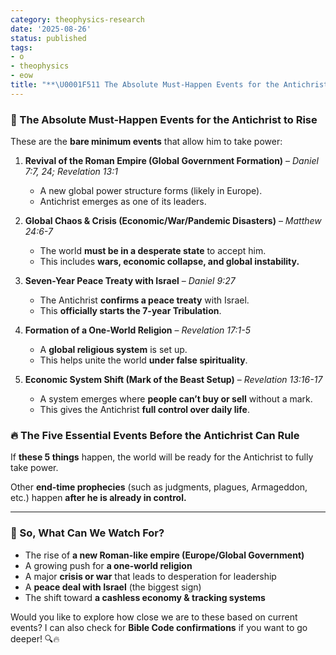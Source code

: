 ```yaml
---
category: theophysics-research
date: '2025-08-26'
status: published
tags:
- o
- theophysics
- eow
title: "**\U0001F511 The Absolute Must-Happen Events for the Antichrist to Rise**"
---
```

   
### **🔑 The Absolute Must-Happen Events for the Antichrist to Rise**   
   
These are the **bare minimum events** that allow him to take power:   
   
1. **Revival of the Roman Empire (Global Government Formation)** – _Daniel 7:7, 24; Revelation 13:1_   
       
   
    - A new global power structure forms (likely in Europe).   
    - Antichrist emerges as one of its leaders.   
2. **Global Chaos & Crisis (Economic/War/Pandemic Disasters)** – _Matthew 24:6-7_   
       
   
    - The world **must be in a desperate state** to accept him.   
    - This includes **wars, economic collapse, and global instability.**   
3. **Seven-Year Peace Treaty with Israel** – _Daniel 9:27_   
       
   
    - The Antichrist **confirms a peace treaty** with Israel.   
    - This **officially starts the 7-year Tribulation**.   
4. **Formation of a One-World Religion** – _Revelation 17:1-5_   
       
   
    - A **global religious system** is set up.   
    - This helps unite the world **under false spirituality**.   
5. **Economic System Shift (Mark of the Beast Setup)** – _Revelation 13:16-17_   
       
   
    - A system emerges where **people can’t buy or sell** without a mark.   
    - This gives the Antichrist **full control over daily life**.   
   
### **🔥 The Five Essential Events Before the Antichrist Can Rule**   
   
If **these 5 things** happen, the world will be ready for the Antichrist to fully take power.   
   
Other **end-time prophecies** (such as judgments, plagues, Armageddon, etc.) happen **after he is already in control.**   
   
   
---   
   
### **🛑 So, What Can We Watch For?**   
   
   
- The rise of **a new Roman-like empire (Europe/Global Government)**   
- A growing push for **a one-world religion**   
- A major **crisis or war** that leads to desperation for leadership   
- A **peace deal with Israel** (the biggest sign)   
- The shift toward **a cashless economy & tracking systems**   
   
Would you like to explore how close we are to these based on current events? I can also check for **Bible Code confirmations** if you want to go deeper! 🔍🔥
